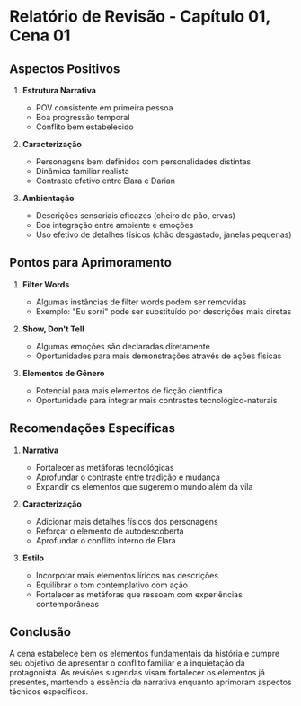 # Relatório de Revisão - Capítulo 01, Cena 01

## Aspectos Positivos
1. **Estrutura Narrativa**
   - POV consistente em primeira pessoa
   - Boa progressão temporal
   - Conflito bem estabelecido

2. **Caracterização**
   - Personagens bem definidos com personalidades distintas
   - Dinâmica familiar realista
   - Contraste efetivo entre Elara e Darian

3. **Ambientação**
   - Descrições sensoriais eficazes (cheiro de pão, ervas)
   - Boa integração entre ambiente e emoções
   - Uso efetivo de detalhes físicos (chão desgastado, janelas pequenas)

## Pontos para Aprimoramento

1. **Filter Words**
   - Algumas instâncias de filter words podem ser removidas
   - Exemplo: "Eu sorri" pode ser substituído por descrições mais diretas

2. **Show, Don't Tell**
   - Algumas emoções são declaradas diretamente
   - Oportunidades para mais demonstrações através de ações físicas

3. **Elementos de Gênero**
   - Potencial para mais elementos de ficção científica
   - Oportunidade para integrar mais contrastes tecnológico-naturais

## Recomendações Específicas

1. **Narrativa**
   - Fortalecer as metáforas tecnológicas
   - Aprofundar o contraste entre tradição e mudança
   - Expandir os elementos que sugerem o mundo além da vila

2. **Caracterização**
   - Adicionar mais detalhes físicos dos personagens
   - Reforçar o elemento de autodescoberta
   - Aprofundar o conflito interno de Elara

3. **Estilo**
   - Incorporar mais elementos líricos nas descrições
   - Equilibrar o tom contemplativo com ação
   - Fortalecer as metáforas que ressoam com experiências contemporâneas

## Conclusão
A cena estabelece bem os elementos fundamentais da história e cumpre seu objetivo de apresentar o conflito familiar e a inquietação da protagonista. As revisões sugeridas visam fortalecer os elementos já presentes, mantendo a essência da narrativa enquanto aprimoram aspectos técnicos específicos.
